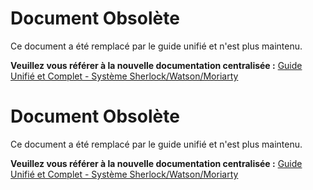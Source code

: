 # Document Obsolète

Ce document a été remplacé par le guide unifié et n'est plus maintenu.

**Veuillez vous référer à la nouvelle documentation centralisée :**
[Guide Unifié et Complet - Système Sherlock/Watson/Moriarty](./guide_unifie_sherlock_watson.md)
# Document Obsolète

Ce document a été remplacé par le guide unifié et n'est plus maintenu.

**Veuillez vous référer à la nouvelle documentation centralisée :**
[Guide Unifié et Complet - Système Sherlock/Watson/Moriarty](./guide_unifie_sherlock_watson.md)
